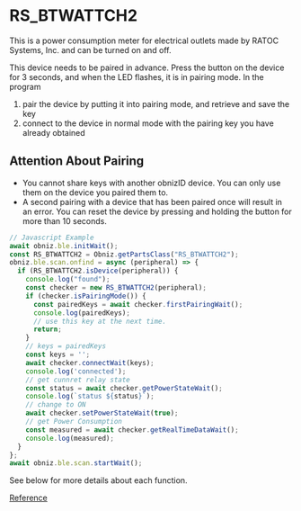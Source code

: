 # RS_BTWATTCH2
This is a power consumption meter for electrical outlets made by RATOC Systems, Inc. and can be turned on and off.

This device needs to be paired in advance. Press the button on the device for 3 seconds, and when the LED flashes, it is in pairing mode.
In the program

1. pair the device by putting it into pairing mode, and retrieve and save the key
2. connect to the device in normal mode with the pairing key you have already obtained

## Attention About Pairing

- You cannot share keys with another obnizID device. You can only use them on the device you paired them to.
- A second pairing with a device that has been paired once will result in an error. You can reset the device by pressing and holding the button for more than 10 seconds.

```javascript
// Javascript Example
await obniz.ble.initWait();
const RS_BTWATTCH2 = Obniz.getPartsClass("RS_BTWATTCH2");
obniz.ble.scan.onfind = async (peripheral) => {
  if (RS_BTWATTCH2.isDevice(peripheral)) {
    console.log("found");
    const checker = new RS_BTWATTCH2(peripheral);
    if (checker.isPairingMode()) {
      const pairedKeys = await checker.firstPairingWait();
      console.log(pairedKeys);
      // use this key at the next time.
      return;
    }
    // keys = pairedKeys
    const keys = '';
    await checker.connectWait(keys);
    console.log('connected');
    // get cunnret relay state
    const status = await checker.getPowerStateWait();
    console.log(`status ${status}`);
    // change to ON
    await checker.setPowerStateWait(true);
    // get Power Consumption
    const measured = await checker.getRealTimeDataWait();
    console.log(measured);
  }
};
await obniz.ble.scan.startWait();

```

See below for more details about each function.

[Reference](https://obniz.github.io/obniz/obnizjs/interfaces/parts.rs_btwattch2.rs_btwattch2.html)